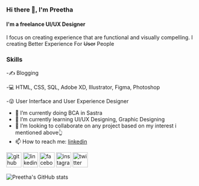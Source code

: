 ### Hi there 👋, I'm Preetha
#### I'm a freelance UI/UX Designer

I focus on creating experience that are functional and visually compelling.
I creating Better Experience For ~~User~~ People

### Skills
-✍ Blogging

-💻 HTML, CSS, SQL, Adobe XD, Illustrator, Figma, Photoshop

-😜 User Interface and User Experience Designer

- 🔭 I’m currently doing BCA in Sastra
- 🌱 I’m currently learning UI/UX Designing, Graphic Designing 
- 👯 I’m looking to collaborate on  any project based on my interest i mentioned above👆 
- 📫 How to reach me: [linkedin](https://www.linkedin.com/in/preetha-selvaraj-3719a91b5/)


[<img src='https://cdn.jsdelivr.net/npm/simple-icons@3.0.1/icons/github.svg' alt='github' height='40'>](https://github.com/Preetha2703)  [<img src='https://cdn.jsdelivr.net/npm/simple-icons@3.0.1/icons/linkedin.svg' alt='linkedin' height='40'>](https://www.linkedin.com/in/https://www.linkedin.com/in/preetha-selvaraj-3719a91b5//)  [<img src='https://cdn.jsdelivr.net/npm/simple-icons@3.0.1/icons/facebook.svg' alt='facebook' height='40'>](https://www.facebook.com/https://www.facebook.com/profile.php?id=100058205814356)  [<img src='https://cdn.jsdelivr.net/npm/simple-icons@3.0.1/icons/instagram.svg' alt='instagram' height='40'>](https://www.instagram.com/https://www.instagram.com/preetha_selvaraj_2703/saved//)  [<img src='https://cdn.jsdelivr.net/npm/simple-icons@3.0.1/icons/twitter.svg' alt='twitter' height='40'>](https://twitter.com/https://twitter.com/Preethaselvaraj?t=4rRLyBCJuRQg2KWrfPHRzw&s=08)  

![Preetha's GitHub stats](https://github-readme-stats.vercel.app/api?username=Preethaselvaraj&theme=dark&show_icons=true)


